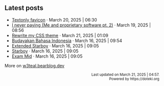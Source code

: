 ## Latest posts

<!-- blog start -->
- [Textonly favicon](https://w3teal.bearblog.dev/textonly-favicon/) · March 20, 2025 | 06:30
- [I never paying (Me and proprietary software pt. 2)](https://w3teal.bearblog.dev/i-never-paying-me-and-proprietary-software-pt-2/) · March 19, 2025 | 08:56
- [Rewrite my CSS theme](https://w3teal.bearblog.dev/rewrite-my-css-theme/) · March 21, 2025 | 01:09
- [Budayakan Bahasa Indonesia](https://w3teal.bearblog.dev/budayakan-bahasa-indonesia/) · March 16, 2025 | 09:54
- [Extended Starboy](https://w3teal.bearblog.dev/extended-starboy/) · March 16, 2025 | 09:05
- [Starboy](https://w3teal.bearblog.dev/starboy/) · March 16, 2025 | 09:05
- [Exam Mid](https://w3teal.bearblog.dev/exam-mid/) · March 16, 2025 | 09:05

More on [w3teal.bearblog.dev](https://w3teal.bearblog.dev/posts/)
<!-- blog end -->

<p align="right">
<sub>Last updated on <!-- last_updated start -->March 21, 2025 | 04:57.<!-- last_updated end --></sub> <br>
<sub>Powered by https://doteki.org</sub>
</p>

<!-- Powered by https://doteki.org -->
